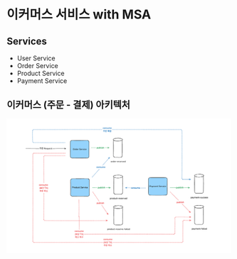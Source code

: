 # 이커머스 서비스 with MSA

## Services
- User Service
- Order Service
- Product Service
- Payment Service

## 이커머스 (주문 - 결제) 아키텍처
![주문-결제-아키텍처.png](img/%EC%A3%BC%EB%AC%B8-%EA%B2%B0%EC%A0%9C-%EC%95%84%ED%82%A4%ED%85%8D%EC%B2%98.png)

